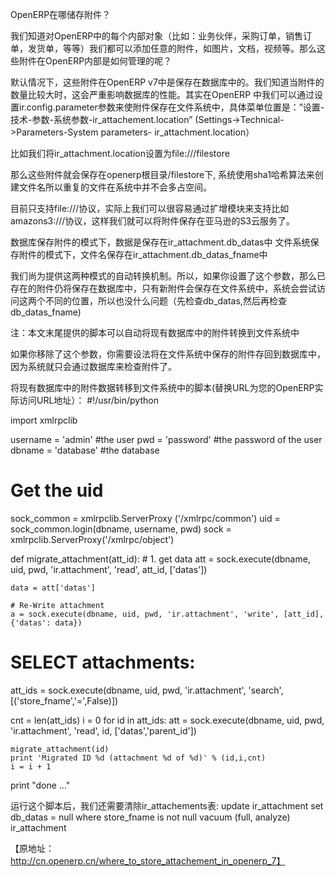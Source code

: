  OpenERP在哪储存附件？

我们知道对OpenERP中的每个内部对象（比如：业务伙伴，采购订单，销售订单，发货单，等等）我们都可以添加任意的附件，如图片，文档，视频等。那么这些附件在OpenERP内部是如何管理的呢？

默认情况下，这些附件在OpenERP v7中是保存在数据库中的。我们知道当附件的数量比较大时，这会严重影响数据库的性能。其实在OpenERP 中我们可以通过设置ir.config.parameter参数来使附件保存在文件系统中，具体菜单位置是：”设置-技术-参数-系统参数-ir_attachement.location” (Settings->Technical->Parameters-System parameters- ir_attachment.location）

比如我们将ir_attachment.location设置为file:///filestore

那么这些附件就会保存在openerp根目录/filestore下, 系统使用sha1哈希算法来创建文件名所以重复的文件在系统中并不会多占空间。

目前只支持file:///协议，实际上我们可以很容易通过扩增模块来支持比如amazons3:///协议，这样我们就可以将附件保存在亚马逊的S3云服务了。

数据库保存附件的模式下，数据是保存在ir_attachment.db_datas中
文件系统保存附件的模式下，文件名保存在ir_attachment.db_datas_fname中

我们尚为提供这两种模式的自动转换机制。所以，如果你设置了这个参数，那么已存在的附件仍将保存在数据库中，只有新附件会保存在文件系统中，系统会尝试访问这两个不同的位置，所以也没什么问题（先检查db_datas,然后再检查db_datas_fname)

注：本文末尾提供的脚本可以自动将现有数据库中的附件转换到文件系统中

如果你移除了这个参数，你需要设法将在文件系统中保存的附件存回到数据库中，因为系统就只会通过数据库来检查附件了。

将现有数据库中的附件数据转移到文件系统中的脚本(替换URL为您的OpenERP实际访问URL地址）：
#!/usr/bin/python
 
import xmlrpclib
 
username = 'admin' #the user
pwd = 'password'      #the password of the user
dbname = 'database'    #the database
 
# Get the uid
sock_common = xmlrpclib.ServerProxy ('<URL>/xmlrpc/common')
uid = sock_common.login(dbname, username, pwd)
sock = xmlrpclib.ServerProxy('<URL>/xmlrpc/object')
 
def migrate_attachment(att_id):
    # 1. get data
    att = sock.execute(dbname, uid, pwd, 'ir.attachment', 'read', att_id, ['datas'])
 
    data = att['datas']
 
    # Re-Write attachment
    a = sock.execute(dbname, uid, pwd, 'ir.attachment', 'write', [att_id], {'datas': data})
 
# SELECT attachments:
att_ids = sock.execute(dbname, uid, pwd, 'ir.attachment', 'search', [('store_fname','=',False)])
 
cnt = len(att_ids)
i = 0
for id in att_ids:
    att = sock.execute(dbname, uid, pwd, 'ir.attachment', 'read', id, ['datas','parent_id'])
 
    migrate_attachment(id)
    print 'Migrated ID %d (attachment %d of %d)' % (id,i,cnt)
    i = i + 1
 
print "done ..."

运行这个脚本后，我们还需要清除ir_attachements表:
update ir_attachment set db_datas = null where store_fname is not null
vacuum (full, analyze) ir_attachment
 
【原地址：http://cn.openerp.cn/where_to_store_attachement_in_openerp_7】
